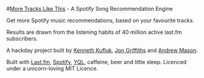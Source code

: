 #[More Tracks Like This](http://moretrackslikethis.com/) - A Spotify Song Recommendation Engine

Get more Spotify music recommendations, based on your favourite tracks.

Results are drawn from the listening habits of 40 million active last.fm subscribers.

A hackday project built by [Kenneth Kufluk](http://kenneth.kufluk.com/), [Jon Griffiths](http://www.joncreightongriffiths.co.uk/) and [Andrew Mason](http://coderonfire.com/).

Built with [Last.fm](http://www.last.fm/api), [Spotify](http://developer.spotify.com/en/metadata-api/overview/), [YQL](http://developer.yahoo.com/yql/), caffeine, beer and little sleep. Licenced under a unicorn-loving MIT Licence.
